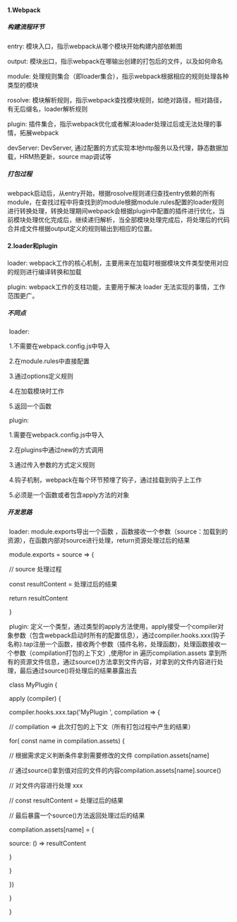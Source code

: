 #### 1.Webpack

##### 构建流程环节

entry: 模块入口，指示webpack从哪个模块开始构建内部依赖图

output: 模块出口，指示webpack在哪输出创建的打包后的文件，以及如何命名

module: 处理规则集合（即loader集合），指示webpack根据相应的规则处理各种类型的模块

rosolve: 模块解析规则，指示webpack查找模块规则，如绝对路径，相对路径，有无后缀名，loader解析规则

plugin: 插件集合，指示webpack优化或者解决loader处理过后或无法处理的事情，拓展webpack

devServer: DevServer, 通过配置的方式实现本地http服务以及代理，静态数据加载，HRM热更新，source map调试等

##### 打包过程

webpack启动后，从entry开始，根据rosolve规则递归查找entry依赖的所有module，在查找过程中将查找到的module根据module.rules配置的loader规则进行转换处理，转换处理期间webpack会根据plugin中配置的插件进行优化，当前模块处理优化完成后，继续递归解析，当全部模块处理完成后，将处理后的代码合并成文件根据output定义的规则输出到相应的位置。





#### 2.loader和plugin

loader: webpack工作的核心机制，主要用来在加载时根据模块文件类型使用对应的规则进行编译转换和加载

plugin: webpack工作的支柱功能，主要用于解决 loader 无法实现的事情，工作范围更广。 



##### 不同点

​	loader:

​		1.不需要在webpack.config.js中导入

​		2.在module.rules中直接配置

​		3.通过options定义规则

​		4.在加载模块时工作

​		5.返回一个函数

​	plugin:

​		1.需要在webpack.config.js中导入

​		2.在plugins中通过new的方式调用

​		3.通过传入参数的方式定义规则

​		4.钩子机制，webpack在每个环节预埋了钩子，通过挂载到钩子上工作

​		5.必须是一个函数或者包含apply方法的对象

##### 开发思路

​	loader: module.exports导出一个函数 ，函数接收一个参数（source：加载到的资源），在函数内部对source进行处理，return资源处理过后的结果

​	module.exports = source => {

​		// source 处理过程

​		const  resultContent =  处理过后的结果

​		return resultContent 

​	}



​	plugin: 定义一个类型，通过类型的apply方法使用，apply接受一个compiler对象参数（包含webpack启动时所有的配置信息），通过compiler.hooks.xxx(钩子名称).tap注册一个函数，接收两个参数（插件名称，处理函数)，处理函数接收一个参数（compilation打包的上下文）,使用for in 遍历compilation.assets 拿到所有的资源文件信息，通过source()方法拿到文件内容，对拿到的文件内容进行处理，最后通过source()将处理后的结果暴露出去

​	class MyPlugin {

​		apply (compiler)	{

​			compiler.hooks.xxx.tap('MyPlugin ', compilation => {

​				// compilation  => 此次打包的上下文（所有打包过程中产生的结果）

​				for( const name in compilation.assets) {

​				    // 根据需求定义判断条件拿到需要修改的文件 compilation.assets[name]

​					// 通过source()拿到值对应的文件的内容compilation.assets[name].source()

​					// 对文件内容进行处理 xxx

​					// const resultContent =  处理过后的结果

​					// 最后暴露一个source()方法返回处理过后的结果

​					compilation.assets[name] = {

​						source: () => resultContent

​					}

​				}

​			})

​		}

​	}

